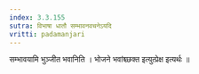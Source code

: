```yaml
---
index: 3.3.155
sutra: विभाषा धातौ सम्भावनवचनेऽयदि
vritti: padamanjari
---
```


 सम्भावयामि भुञ्जीत भवानिति । भोजने भवांश्च्छक्त इत्युत्प्रेक्ष इत्यर्थः ॥
